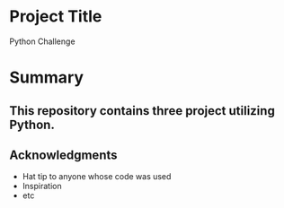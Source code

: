 # Project Title

Python Challenge

# Summary

This repository contains three project utilizing Python.
  - 

## Acknowledgments

* Hat tip to anyone whose code was used
* Inspiration
* etc
